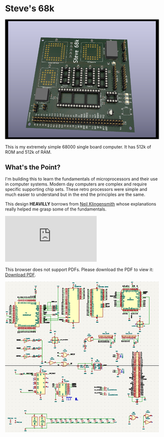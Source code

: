# Steve's 68k

![Steve 68k](./hardware/Steve%2068k.png?raw=true "Steve 68k")

This is my extremely simple 68000 single board computer.  It has 512k of ROM and 512k of RAM.

## What's the Point?

I'm building this to learn the fundamentals of microprocessors and their use in computer systems.  Modern day computers are complex and require specific supporting chip sets.  These retro processors were simple and much easier to understand but in the end the principles are the same.


This design **HEAVILLY** borrows from [Neil Klingensmith](https://neilklingensmith.com/teaching/68khomebrew/) whose explanations really helped me grasp some of the fundamentals.


<object data="https://github.com/stevegg/Steve-68k/blob/master/hardware/Steve%2068k.pdf" type="application/pdf" width="700px" height="700px">
    <embed src="https://github.com/stevegg/Steve-68k/blob/master/hardware/Steve%2068k.pdf">
        <p>This browser does not support PDFs. Please download the PDF to view it: <a href="https://github.com/stevegg/Steve-68k/blob/master/hardware/Steve%2068k.pdf">Download PDF</a>.</p>
    </embed>
</object>

[![Schematic](/hardware/steve%2068k%20schematic.png?raw=true)](https://github.com/stevegg/Steve-68k/blob/master/hardware/Steve%2068k.pdf?raw=true)
